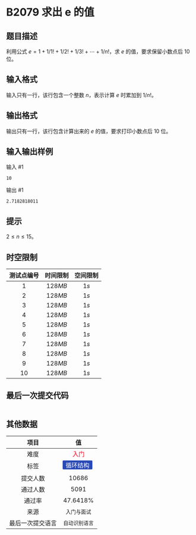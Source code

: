 # B2079 求出 e 的值
## 题目描述

利用公式 $e=1+1/1!+1/2!+1/3!+ \cdots +1/n!$，求 $e$ 的值，要求保留小数点后 $10$ 位。

## 输入格式

输入只有一行，该行包含一个整数 $n$，表示计算 $e$ 时累加到 $1/n!$。

## 输出格式

输出只有一行，该行包含计算出来的 $e$ 的值，要求打印小数点后 $10$ 位。

## 输入输出样例

输入 #1
```
10
```
输出 #1
```
2.7182818011
```

## 提示

$2 \le n \le 15$。

## 时空限制
|测试点编号|时间限制|空间限制|
|:---:|:---:|:---:|
|$1$|$128MB$|$1s$|
|$2$|$128MB$|$1s$|
|$3$|$128MB$|$1s$|
|$4$|$128MB$|$1s$|
|$5$|$128MB$|$1s$|
|$6$|$128MB$|$1s$|
|$7$|$128MB$|$1s$|
|$8$|$128MB$|$1s$|
|$9$|$128MB$|$1s$|
|$10$|$128MB$|$1s$|

## 最后一次提交代码

```

```

## 其他数据

|项目|值|
|:---:|:---:|
|难度|<span style="font-weight: bold; color: #fe4c61">入门</span>|
|标签|<span style="display: inline-block; margin-right: 5px; margin-bottom: 5px; border-radius: 2px; color: white; padding: 0px 8px; background-color: #2949b4; ">循环结构</span>|
|提交人数|$10686$|
|通过人数|$5091$|
|通过率|$47.6418\%$|
|来源|`入门与面试`|
|最后一次提交语言|`自动识别语言`|

